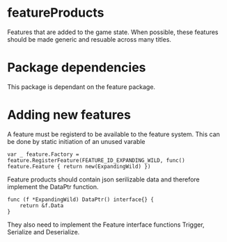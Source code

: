 featureProducts
===============

Features that are added to the game state. When possible, these features should be made generic and resuable across many titles.


Package dependencies
=====================

This package is dependant on the feature package.


Adding new features
===================

A feature must be registerd to be available to the feature system. This can be done by static initiation of an unused varable

```
var _ feature.Factory = feature.RegisterFeature(FEATURE_ID_EXPANDING_WILD, func() feature.Feature { return new(ExpandingWild) })
```


Feature products should contain json serilizable data and therefore implement the DataPtr function.

```
func (f *ExpandingWild) DataPtr() interface{} {
	return &f.Data
}
```

They also need to implement the Feature interface functions Trigger, Serialize and Deserialize.
